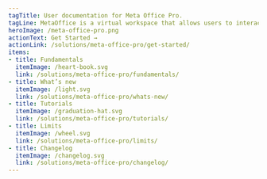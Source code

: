 ```yaml
---
tagTitle: User documentation for Meta Office Pro.
tagLine: MetaOffice is a virtual workspace that allows users to interact and collaborate with their colleagues. Interactions are facilitated by the presence of 2D avatars that allow users to represent themselves virtually on a map.
heroImage: /meta-office-pro.png
actionText: Get Started →
actionLink: /solutions/meta-office-pro/get-started/
items:
- title: Fundamentals​
  itemImage: /heart-book.svg
  link: /solutions/meta-office-pro/fundamentals/
- title: What’s new
  itemImage: /light.svg
  link: /solutions/meta-office-pro/whats-new/
- title: Tutorials
  itemImage: /graduation-hat.svg
  link: /solutions/meta-office-pro/tutorials/
- title: Limits
  itemImage: /wheel.svg
  link: /solutions/meta-office-pro/limits/
- title: Changelog
  itemImage: /changelog.svg
  link: /solutions/meta-office-pro/changelog/
---
```




<Overview />